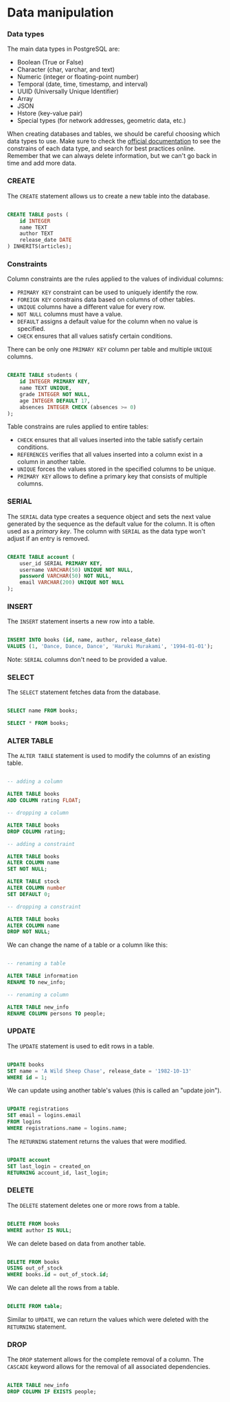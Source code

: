 # Data manipulation

### Data types
The main data types in PostgreSQL are:
- Boolean (True or False)
- Character (char, varchar, and text)
- Numeric (integer or floating-point number)
- Temporal (date, time, timestamp, and interval)
- UUID (Universally Unique Identifier)
- Array
- JSON
- Hstore (key-value pair)
- Special types (for network addresses, geometric data, etc.)

When creating databases and tables, we should be careful choosing which data types to use. Make sure to check the [official documentation](https://www.postgresql.org/docs/9.5/datatype.html) to see the constrains of each data type, and search for best practices online. Remember that we can always delete information, but we can't go back in time and add more data.

### CREATE
The `CREATE` statement allows us to create a new table into the database.

```sql

CREATE TABLE posts (
	id INTEGER
	name TEXT
	author TEXT
	release_date DATE
) INHERITS(articles);

```

### Constraints
Column constraints are the rules applied to the values of individual columns:

- `PRIMARY KEY` constraint can be used to uniquely identify the row.
- `FOREIGN KEY` constrains data based on columns of other tables.
- `UNIQUE` columns have a different value for every row.
- `NOT NULL` columns must have a value.
- `DEFAULT` assigns a default value for the column when no value is specified.
- `CHECK` ensures that all values satisfy certain conditions.

There can be only one `PRIMARY KEY` column per table and multiple `UNIQUE` columns.

```sql

CREATE TABLE students (  
	id INTEGER PRIMARY KEY,
	name TEXT UNIQUE,
	grade INTEGER NOT NULL,
	age INTEGER DEFAULT 17,
	absences INTEGER CHECK (absences >= 0)
);

```

Table constrains are rules applied to entire tables:

- `CHECK` ensures that all values inserted into the table satisfy certain conditions.
- `REFERENCES` verifies that all values inserted into a column exist in a column in another table.
- `UNIQUE` forces the values stored in the specified columns to be unique.
- `PRIMARY KEY` allows to define a primary key that consists of multiple columns.

### SERIAL
The `SERIAL` data type creates a sequence object and sets the next value generated by the sequence as the default value for the column. It is often used as a *primary key*. The column with `SERIAL` as the data type won't adjust if an entry is removed.

```sql

CREATE TABLE account (
	user_id SERIAL PRIMARY KEY,
	username VARCHAR(50) UNIQUE NOT NULL,
	password VARCHAR(50) NOT NULL,
	email VARCHAR(200) UNIQUE NOT NULL
);

```

### INSERT
The `INSERT` statement inserts a new row into a table.

```sql

INSERT INTO books (id, name, author, release_date)
VALUES (1, 'Dance, Dance, Dance', 'Haruki Murakami', '1994-01-01');

```

Note: `SERIAL` columns don't need to be provided a value.

### SELECT
The `SELECT` statement fetches data from the database.

```sql

SELECT name FROM books;

SELECT * FROM books;

```

### ALTER TABLE
The `ALTER TABLE` statement is used to modify the columns of an existing table.

```sql

-- adding a column

ALTER TABLE books  
ADD COLUMN rating FLOAT;

-- dropping a column

ALTER TABLE books
DROP COLUMN rating;

-- adding a constraint

ALTER TABLE books
ALTER COLUMN name
SET NOT NULL;

ALTER TABLE stock
ALTER COLUMN number
SET DEFAULT 0;

-- dropping a constraint

ALTER TABLE books
ALTER COLUMN name
DROP NOT NULL;

```

We can change the name of a table or a column like this:

```sql

-- renaming a table

ALTER TABLE information
RENAME TO new_info;

-- renaming a column

ALTER TABLE new_info
RENAME COLUMN persons TO people;

```

### UPDATE
The `UPDATE` statement is used to edit rows in a table.

```sql

UPDATE books  
SET name = 'A Wild Sheep Chase', release_date = '1982-10-13'  
WHERE id = 1;

```

We can update using another table's values (this is called an "update join").

```sql

UPDATE registrations
SET email = logins.email
FROM logins
WHERE registrations.name = logins.name;

```

The `RETURNING` statement returns the values that were modified.

```sql

UPDATE account
SET last_login = created_on
RETURNING account_id, last_login;

```

### DELETE
The `DELETE` statement deletes one or more rows from a table.

```sql

DELETE FROM books
WHERE author IS NULL;

```

We can delete based on data from another table.

```sql

DELETE FROM books
USING out_of_stock
WHERE books.id = out_of_stock.id;

```

We can delete all the rows from a table.

```sql

DELETE FROM table;

```

Similar to `UPDATE`, we can return the values which were deleted with the `RETURNING` statement.

### DROP
The `DROP` statement allows for the complete removal of a column. The `CASCADE` keyword allows for the removal of all associated dependencies.

```sql

ALTER TABLE new_info
DROP COLUMN IF EXISTS people;

```
